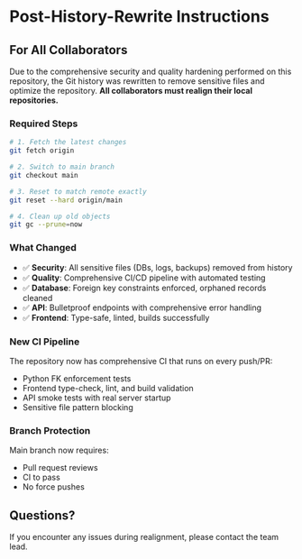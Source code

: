 # Post-History-Rewrite Instructions

## For All Collaborators

Due to the comprehensive security and quality hardening performed on this repository, the Git history was rewritten to remove sensitive files and optimize the repository. **All collaborators must realign their local repositories.**

### Required Steps

```bash
# 1. Fetch the latest changes
git fetch origin

# 2. Switch to main branch
git checkout main

# 3. Reset to match remote exactly
git reset --hard origin/main

# 4. Clean up old objects
git gc --prune=now
```

### What Changed

- ✅ **Security**: All sensitive files (DBs, logs, backups) removed from history
- ✅ **Quality**: Comprehensive CI/CD pipeline with automated testing
- ✅ **Database**: Foreign key constraints enforced, orphaned records cleaned
- ✅ **API**: Bulletproof endpoints with comprehensive error handling
- ✅ **Frontend**: Type-safe, linted, builds successfully

### New CI Pipeline

The repository now has comprehensive CI that runs on every push/PR:
- Python FK enforcement tests
- Frontend type-check, lint, and build validation
- API smoke tests with real server startup
- Sensitive file pattern blocking

### Branch Protection

Main branch now requires:
- Pull request reviews
- CI to pass
- No force pushes

## Questions?

If you encounter any issues during realignment, please contact the team lead.
